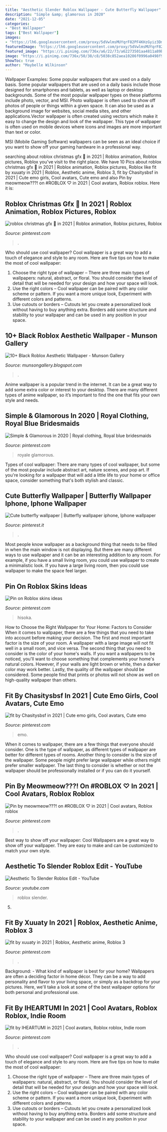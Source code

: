```yaml
---
title: "Aesthetic Slender Roblox Wallpaper - Cute Butterfly Wallpaper"
description: "Simple &amp; glamorous in 2020"
date: "2021-12-05"
categories:
- "Best Wallpaper"
tags: ["Best Wallpaper"]
images:
- "https://lh6.googleusercontent.com/proxy/5dVwlmsMUYqrF82PF4KHzGyiz3DmfuzfwAymjvLpx5NPqlOnCI5t7m_qhe45SwSVHLIcAFFFsNbLcp5XMOzqY420nMQoShGmfwNRZ3KX-6ucDnawMc9CiDuyI4mPxtDv1kTQ7KA=w1200-h630-p-k-no-nu"
featuredImage: "https://lh6.googleusercontent.com/proxy/5dVwlmsMUYqrF82PF4KHzGyiz3DmfuzfwAymjvLpx5NPqlOnCI5t7m_qhe45SwSVHLIcAFFFsNbLcp5XMOzqY420nMQoShGmfwNRZ3KX-6ucDnawMc9CiDuyI4mPxtDv1kTQ7KA=w1200-h630-p-k-no-nu"
featured_image: "https://i.pinimg.com/736x/a6/22/73/a62273501aa4811a89b45904c6740fe2.jpg"
image: "https://i.pinimg.com/736x/50/38/c8/5038c852aea10286f0996a0498f92cd0.jpg"
ShowToc: true
author: "Maybelle Wilkinson"
---
```



Wallpaper Examples: Some popular wallpapers that are used on a daily basis.
Some popular wallpapers that are used on a daily basis include those designed for smartphones and tablets, as well as laptop or desktop backgrounds. Some of the most popular wallpaper types on these platforms include photo, vector, and MSI. 
Photo wallpaper is often used to show off photos of people or things within a given space. It can also be used as a background image for websites, social media sites, and other applications.Vector wallpaper is often created using vectors which make it easy to change the design and look of the wallpaper. This type of wallpaper is often used on mobile devices where icons and images are more important than text or color. 

MSI (Mobile Gaming Software) wallpapers can be seen as an ideal choice if you want to show off your gaming hardware in a professional way.

	

		
searching about roblox christmas gfx 🍪 in 2021 | Roblox animation, Roblox pictures, Roblox you've visit to the right place. We have 10 Pics about roblox christmas gfx 🍪 in 2021 | Roblox animation, Roblox pictures, Roblox like fit by xuuaty in 2021 | Roblox, Aesthetic anime, Roblox 3, fit by Chasitysbsf in 2021 | Cute emo girls, Cool avatars, Cute emo and also Pin by meowmeow???! on #ROBLOX ♡ in 2021 | Cool avatars, Roblox roblox. Here it is:
		
    
## Roblox Christmas Gfx 🍪 In 2021 | Roblox Animation, Roblox Pictures, Roblox

<img loading=lazy src="https://i.pinimg.com/736x/50/38/c8/5038c852aea10286f0996a0498f92cd0.jpg" onerror="this.onerror=null;this.src='https://tse2.mm.bing.net/th?id=OIP.fZh-Yah1pjgB_YJPvwLGrgHaHa&amp;pid=15.1';" alt="roblox christmas gfx 🍪 in 2021 | Roblox animation, Roblox pictures, Roblox">

_Source: pinterest.com_

>. 

	

Who should use cool wallpaper?
Cool wallpaper is a great way to add a touch of elegance and style to any room. Here are five tips on how to make the most of cool wallpaper: 
1) Choose the right type of wallpaper – There are three main types of wallpapers: natural, abstract, or floral. You should consider the level of detail that will be needed for your design and how your space will look. 
2) Use the right colors – Cool wallpaper can be paired with any color scheme or pattern. If you want a more unique look, Experiment with different colors and patterns. 
3) Use cutouts or borders – Cutouts let you create a personalized look without having to buy anything extra. Borders add some structure and stability to your wallpaper and can be used in any position in your space.

    
## 10+ Black Roblox Aesthetic Wallpaper - Munson Gallery

<img loading=lazy src="https://lh6.googleusercontent.com/proxy/5dVwlmsMUYqrF82PF4KHzGyiz3DmfuzfwAymjvLpx5NPqlOnCI5t7m_qhe45SwSVHLIcAFFFsNbLcp5XMOzqY420nMQoShGmfwNRZ3KX-6ucDnawMc9CiDuyI4mPxtDv1kTQ7KA=w1200-h630-p-k-no-nu" onerror="this.onerror=null;this.src='https://tse1.mm.bing.net/th?id=OIP.Cz8fcUO-xaQmEDe6uhcLBwHaGe&amp;pid=15.1';" alt="10+ Black Roblox Aesthetic Wallpaper - Munson Gallery">

_Source: munsongallery.blogspot.com_

>. 

	

Anime wallpaper is a popular trend in the internet. It can be a great way to add some extra color or interest to your desktop. There are many different types of anime wallpaper, so it’s important to find the one that fits your own style and needs.

    
## Simple &amp; Glamorous In 2020 | Royal Clothing, Royal Blue Bridesmaids

<img loading=lazy src="https://i.pinimg.com/736x/dd/14/65/dd146526394506460c22ec71576daee1.jpg" onerror="this.onerror=null;this.src='https://tse4.mm.bing.net/th?id=OIP.8E2LgtXHtXnP13YnErT22AHaFN&amp;pid=15.1';" alt="Simple &amp; Glamorous in 2020 | Royal clothing, Royal blue bridesmaids">

_Source: pinterest.com_

>royale glamorous. 

	

Types of cool wallpaper:
There are many types of cool wallpaper, but some of the most popular include abstract art, nature scenes, and pop art. If you're looking for a wallpaper that will add a little life to your home or office space, consider something that's both stylish and classic.

    
## Cute Butterfly Wallpaper | Butterfly Wallpaper Iphone, Iphone Wallpaper

<img loading=lazy src="https://i.pinimg.com/736x/a6/22/73/a62273501aa4811a89b45904c6740fe2.jpg" onerror="this.onerror=null;this.src='https://tse3.mm.bing.net/th?id=OIP.kG9ggALMz8rZNVdUJTQb-wHaNI&amp;pid=15.1';" alt="Cute butterfly wallpaper | Butterfly wallpaper iphone, Iphone wallpaper">

_Source: pinterest.it_

>. 

	

Most people know wallpaper as a background thing that needs to be filled in when the main window is not displaying. But there are many different ways to use wallpaper and it can be an interesting addition to any room. For example, if you have a small living room, you could use wallpaper to create a minimalistic look. If you have a large living room, then you could use wallpaper to make the space feel larger.

    
## Pin On Roblox Skins Ideas

<img loading=lazy src="https://i.pinimg.com/736x/92/12/7a/92127ae52b9b0a77d1fa535974f7078e.jpg" onerror="this.onerror=null;this.src='https://tse1.mm.bing.net/th?id=OIP.4uzGVtZ6ao0IZrbcK0C6JAHaKl&amp;pid=15.1';" alt="Pin on Roblox skins ideas">

_Source: pinterest.com_

>hisoka. 

	

How to Choose the Right Wallpaper for Your Home: Factors to Consider
When it comes to wallpaper, there are a few things that you need to take into account before making your decision. The first and most important factor is the size of your room. A wallpaper with a large image will not fit well in a small room, and vice versa. 
The second thing that you need to consider is the color of your home's walls. If you want a wallpapers to be noticed, you'll want to choose something that complements your home's natural colors. However, if your walls are light brown or white, then a darker color may work better. 
Lastly, the quality of the wallpaper should be considered. Some people find that prints or photos will not show as well on high-quality wallpaper than others.

    
## Fit By Chasitysbsf In 2021 | Cute Emo Girls, Cool Avatars, Cute Emo

<img loading=lazy src="https://i.pinimg.com/736x/4d/ce/26/4dce26aba24c4015ab93f486430c4a84.jpg" onerror="this.onerror=null;this.src='https://tse4.mm.bing.net/th?id=OIP.9quID1lTzMUlQgPiBiSzJQHaMb&amp;pid=15.1';" alt="fit by Chasitysbsf in 2021 | Cute emo girls, Cool avatars, Cute emo">

_Source: pinterest.com_

>emo. 

	

When it comes to wallpaper, there are a few things that everyone should consider. One is the type of wallpaper, as different types of wallpaper are better for different types of rooms. Another thing to consider is the size of the wallpaper. Some people might prefer large wallpaper while others might prefer smaller wallpaper. The last thing to consider is whether or not the wallpaper should be professionally installed or if you can do it yourself.

    
## Pin By Meowmeow???! On #ROBLOX ♡ In 2021 | Cool Avatars, Roblox Roblox

<img loading=lazy src="https://i.pinimg.com/736x/99/e7/5a/99e75a2e387d78d5d43ed9d4b7cbd82a.jpg" onerror="this.onerror=null;this.src='https://tse3.mm.bing.net/th?id=OIP.g7cEdwdbpEzjny-cev90OQHaNK&amp;pid=15.1';" alt="Pin by meowmeow???! on #ROBLOX ♡ in 2021 | Cool avatars, Roblox roblox">

_Source: pinterest.com_

>. 

	

Best way to show off your wallpaper:
Cool Wallpapers are a great way to show off your wallpaper. They are easy to make and can be customized to match your own style.

    
## Aesthetic To Slender Roblox Edit - YouTube

<img loading=lazy src="https://i.ytimg.com/vi/V6mbDDW5sqA/hqdefault.jpg" onerror="this.onerror=null;this.src='https://tse1.mm.bing.net/th?id=OIP.GKc_tL4DUzaoT9REqTHaOwHaFj&amp;pid=15.1';" alt="Aesthetic To Slender Roblox Edit - YouTube">

_Source: youtube.com_

>roblox slender. 

	

5.

    
## Fit By Xuuaty In 2021 | Roblox, Aesthetic Anime, Roblox 3

<img loading=lazy src="https://i.pinimg.com/736x/9a/ad/59/9aad59aed2555d7aaa588136d6a2cd04.jpg" onerror="this.onerror=null;this.src='https://tse3.mm.bing.net/th?id=OIP.aLAQp_9FPi265ZfJGfNUTgHaM0&amp;pid=15.1';" alt="fit by xuuaty in 2021 | Roblox, Aesthetic anime, Roblox 3">

_Source: pinterest.com_

>. 

	

Background: - What kind of wallpaper is best for your home?
Wallpapers are often a deciding factor in home décor. They can be a way to add personality and flavor to your living space, or simply as a backdrop for your pictures. Here, we'll take a look at some of the best wallpaper options for both personal and professional use.

    
## Fit By IHEARTUMI In 2021 | Cool Avatars, Roblox Roblox, Indie Room

<img loading=lazy src="https://i.pinimg.com/736x/73/80/f9/7380f9520c357e48ed1710d033a95f32.jpg" onerror="this.onerror=null;this.src='https://tse2.mm.bing.net/th?id=OIP.-b2y_9cASAmcOdlHkMhW0QHaM-&amp;pid=15.1';" alt="fit by IHEARTUMI in 2021 | Cool avatars, Roblox roblox, Indie room">

_Source: pinterest.com_

>. 

	

Who should use cool wallpaper?
Cool wallpaper is a great way to add a touch of elegance and style to any room. Here are five tips on how to make the most of cool wallpaper: 
1) Choose the right type of wallpaper – There are three main types of wallpapers: natural, abstract, or floral. You should consider the level of detail that will be needed for your design and how your space will look. 
2) Use the right colors – Cool wallpaper can be paired with any color scheme or pattern. If you want a more unique look, Experiment with different colors and patterns. 
3) Use cutouts or borders – Cutouts let you create a personalized look without having to buy anything extra. Borders add some structure and stability to your wallpaper and can be used in any position in your space.

